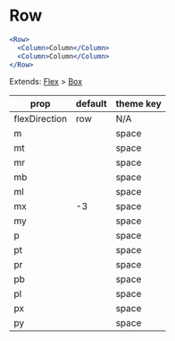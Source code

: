# Row

```.jsx
<Row>
  <Column>Column</Column>
  <Column>Column</Column>
</Row>

```



Extends: [Flex](/components/Flex) > [Box](/components/Box)

prop | default | theme key
---|---|---
flexDirection | row | N/A
m |  | space
mt |  | space
mr |  | space
mb |  | space
ml |  | space
mx | -3 | space
my |  | space
p |  | space
pt |  | space
pr |  | space
pb |  | space
pl |  | space
px |  | space
py |  | space